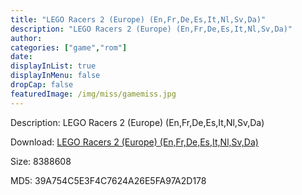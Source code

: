 ```yaml
---
title: "LEGO Racers 2 (Europe) (En,Fr,De,Es,It,Nl,Sv,Da)"
description: "LEGO Racers 2 (Europe) (En,Fr,De,Es,It,Nl,Sv,Da)"
author: 
categories: ["game","rom"]
date: 
displayInList: true
displayInMenu: false
dropCap: false
featuredImage: /img/miss/gamemiss.jpg
---
```


Description: LEGO Racers 2 (Europe) (En,Fr,De,Es,It,Nl,Sv,Da)

Download: <a style="text-decoration:underline;" href="https://mega.nz/#!WTBWGYaJ!TGVmTFi0JFgPBu1876i2SAso_LmuXGzeHQG3EmGIVig" target = "_blank" rel = "nofollow" > LEGO Racers 2 (Europe) (En,Fr,De,Es,It,Nl,Sv,Da)</a>

Size: 8388608

MD5: 39A754C5E3F4C7624A26E5FA97A2D178

